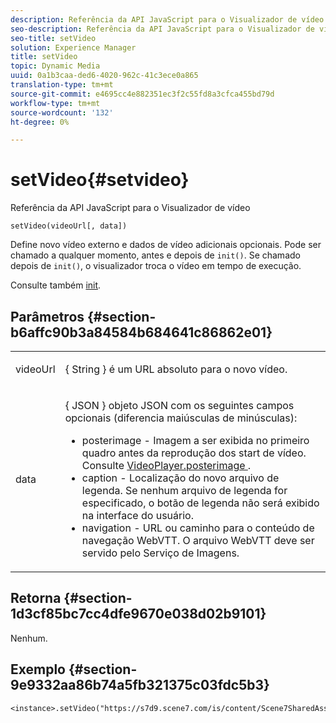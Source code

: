 ```yaml
---
description: Referência da API JavaScript para o Visualizador de vídeo
seo-description: Referência da API JavaScript para o Visualizador de vídeo
seo-title: setVideo
solution: Experience Manager
title: setVideo
topic: Dynamic Media
uuid: 0a1b3caa-ded6-4020-962c-41c3ece0a865
translation-type: tm+mt
source-git-commit: e4695cc4e882351ec3f2c55fd8a3cfca455bd79d
workflow-type: tm+mt
source-wordcount: '132'
ht-degree: 0%

---
```



# setVideo{#setvideo}

Referência da API JavaScript para o Visualizador de vídeo

`setVideo(videoUrl[, data])`

Define novo vídeo externo e dados de vídeo adicionais opcionais. Pode ser chamado a qualquer momento, antes e depois de `init()`. Se chamado depois de `init()`, o visualizador troca o vídeo em tempo de execução.

Consulte também [init](../../../c-html5-s7-aem-asset-viewers/c-html5-video-reference/c-html5-video-viewer-20-javascriptapiref/r-html5-video-viewer-20-javascriptapiref-init.md#reference-3b570ba8b35045d6b30fb178c21a66c6).

## Parâmetros {#section-b6affc90b3a84584b684641c86862e01}

<table id="table_896DFF34A68A403DB93A6D597461A573"> 
 <tbody> 
  <tr> 
   <td colname="col1"> <p> <span class="codeph"> videoUrl  </span> </p> </td> 
   <td colname="col2"> <p>{ <span class="codeph"> String </span>} é um URL absoluto para o novo vídeo. </p> </td> 
  </tr> 
  <tr> 
   <td colname="col1"> <p> <span class="codeph"> data  </span> </p> </td> 
   <td colname="col2"> <p>{ <span class="codeph"> JSON </span>} objeto JSON com os seguintes campos opcionais (diferencia maiúsculas de minúsculas): </p> <p> 
     <ul id="ul_26121393BC7145FF8A43C05ACCBEFF36"> 
      <li id="li_DA50E073F3D4460CBC34243A2CBCC895"> <span class="codeph"> posterimage  </span> - Imagem a ser exibida no primeiro quadro antes da reprodução dos start de vídeo. Consulte <a href="../../../c-html5-s7-aem-asset-viewers/c-html5-video-reference/c-html5-video-cmdref/r-html5-video-viewer-conf-attrib-videoplayer-posterimage.md#reference-9739abeeb9f64c02b5d2f7a0d1706103" format="dita" scope="local"> VideoPlayer.posterimage </a>. </li> 
      <li id="li_4659E82D38EB4438AAA04FDEAF21B087"> <span class="codeph"> caption  </span> - Localização do novo arquivo de legenda. Se nenhum arquivo de legenda for especificado, o botão de legenda não será exibido na interface do usuário. </li> 
      <li id="li_A43A1BAB6B0F4A7981F71408F08F07D1"> <span class="codeph"> navigation  </span> - URL ou caminho para o conteúdo de navegação WebVTT. O arquivo WebVTT deve ser servido pelo Serviço de Imagens. </li> 
     </ul> </p> </td> 
  </tr> 
 </tbody> 
</table>

## Retorna {#section-1d3cf85bc7cc4dfe9670e038d02b9101}

Nenhum.

## Exemplo {#section-9e9332aa86b74a5fb321375c03fdc5b3}

```
<instance>.setVideo("https://s7d9.scene7.com/is/content/Scene7SharedAssets/Glacier_Climber_MP4")
```


